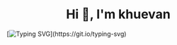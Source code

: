<h1 align="center">Hi 👋, I'm khuevan</h1>

[![Typing SVG](https://readme-typing-svg.herokuapp.com?size=25&color=F7F017&center=true&vCenter=true&lines=meow+meow...)](https://git.io/typing-svg)



<!--
**khuevan/khuevan** is a ✨ _special_ ✨ repository because its `README.md` (this file) appears on your GitHub profile.

Here are some ideas to get you started:

- 🔭 I’m currently working on ...
- 🌱 I’m currently learning ...
- 👯 I’m looking to collaborate on ...
- 🤔 I’m looking for help with ...
- 💬 Ask me about ...
- 📫 How to reach me: ...
- 😄 Pronouns: ...
- ⚡ Fun fact: ...
-->
